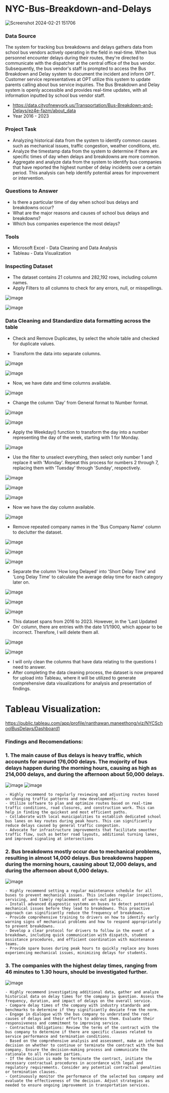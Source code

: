 # NYC-Bus-Breakdown-and-Delays

![Screenshot 2024-02-21 151706](https://github.com/NanManee/NYC_School_Bus/assets/156528525/7fa22ab3-13cf-40de-8b13-39ecbb03cb23)

### Data Source

The system for tracking bus breakdowns and delays gathers data from school bus vendors actively operating in the field in real-time. When bus personnel encounter delays during their routes, they're directed to communicate with the dispatcher at the central office of the bus vendor. Subsequently, the bus vendor's staff is prompted to access the Bus Breakdown and Delay system to document the incident and inform OPT. Customer service representatives at OPT utilize this system to update parents calling about bus service inquiries. The Bus Breakdown and Delay system is openly accessible and provides real-time updates, with all information inputted by school bus vendor staff.
- https://data.cityofnewyork.us/Transportation/Bus-Breakdown-and-Delays/ez4e-fazm/about_data
- Year 2016 - 2023


### Project Task

- Analyzing historical data from the system to identify common causes such as mechanical issues, traffic congestion, weather conditions, etc.
- Analyze the timestamp data from the system to determine if there are specific times of day when delays and breakdowns are more common.
- Aggregate and analyze data from the system to identify bus companies that have reported the highest number of delay incidents over a certain period. This analysis can help identify potential areas for improvement or intervention.

### Questions to Answer


- Is there a particular time of day when school bus delays and breakdowns occur?
- What are the major reasons and causes of school bus delays and breakdowns?
- Which bus companies experience the most delays?

  
### Tools

- Microsoft Excel - Data Cleaning and Data Analysis
- Tableau - Data Visualization

### Inspecting Dataset

- The dataset contains 21 columns and 282,192 rows, including column names.
- Apply Filters to all columns to check for any errors, null, or misspellings.

![image](https://github.com/NanManee/NYC_School_Bus_Delay_Project/assets/156528525/35f59577-cfd6-48b5-9aca-27916f0a9a5c)


![image](https://github.com/NanManee/NYC_School_Bus_Delay_Project/assets/156528525/c1d00b6e-ae7c-4634-8874-6819382d7ff4)



### Data Cleaning and Standardize data formatting across the table

- Check and Remove Duplicates, by select the whole table and checked for duplicate values.

- Transform the data into separate columns.
  

![image](https://github.com/NanManee/NYC_School_Bus_Delay_Project/assets/156528525/10645180-4591-4dcf-a77a-2e5492868896)


![image](https://github.com/NanManee/NYC_School_Bus_Delay_Project/assets/156528525/885e3ff8-0292-42aa-8c52-d70207a83ea5)


- Now, we have date and time columns available.
  

![image](https://github.com/NanManee/NYC_School_Bus_Delay_Project/assets/156528525/5e003adc-e1f8-41bf-9c43-e6d728c9b002)


- Change the column 'Day' from General format to Number format.
  

![image](https://github.com/NanManee/NYC_School_Bus_Delay_Project/assets/156528525/a64d3e10-a8df-4e20-8477-c5a20baa485f)

![image](https://github.com/NanManee/NYC_School_Bus_Delay_Project/assets/156528525/10b24bda-f99c-4298-a12e-15b7b8e06e67)


- Apply the Weekday() function to transform the day into a number representing the day of the week, starting with 1 for Monday.


![image](https://github.com/NanManee/NYC_School_Bus_Delay_Project/assets/156528525/eaaf4233-af4f-4a0b-9133-c997f04b9e4f)



- Use the filter to unselect everything, then select only number 1 and replace it with 'Monday'. Repeat this process for numbers 2 through 7, replacing them with 'Tuesday' through 'Sunday', respectively.
  
  
![image](https://github.com/NanManee/NYC_School_Bus_Delay_Project/assets/156528525/9096bdd8-b60e-491c-b5ce-05b26eb7f31c)


![image](https://github.com/NanManee/NYC_School_Bus_Delay_Project/assets/156528525/1b52ed3a-c85a-4887-a5ec-a9dc59fe18e5)


![image](https://github.com/NanManee/NYC_School_Bus_Delay_Project/assets/156528525/660aff56-4219-40ed-b7fc-e87765a25427)


- Now we have the day column available.


![image](https://github.com/NanManee/NYC_School_Bus_Delay_Project/assets/156528525/e0ba7b78-f3f6-40de-becb-869ce216848b)


- Remove repeated company names in the 'Bus Company Name' column to declutter the dataset.
  

![image](https://github.com/NanManee/NYC_School_Bus_Delay_Project/assets/156528525/63e8589d-2a2a-4ef8-9907-405cf7c42bd1)


![image](https://github.com/NanManee/NYC_School_Bus_Delay_Project/assets/156528525/20277262-5544-4c26-bca4-24cabf8e7571)


![image](https://github.com/NanManee/NYC_School_Bus_Delay_Project/assets/156528525/ca6626b9-bcac-4998-b6c2-4a6eaed9b716)


- Separate the column 'How long Delayed' into 'Short Delay Time' and 'Long Delay Time' to calculate the average delay time for each category later on.
  

![image](https://github.com/NanManee/NYC_School_Bus_Delay_Project/assets/156528525/9e11a816-5f02-4ce7-bb3d-dee89e5971c0)


![image](https://github.com/NanManee/NYC_School_Bus_Delay_Project/assets/156528525/7929cbe0-afc9-426f-9ce4-79ad3449d224)


![image](https://github.com/NanManee/NYC_School_Bus_Delay_Project/assets/156528525/90b2f595-2a58-4c70-9595-baf6e86de0ca)



- This dataset spans from 2016 to 2023. However, in the 'Last Updated On' column, there are entries with the date 1/1/1900, which appear to be incorrect. Therefore, I will delete them all.


![image](https://github.com/NanManee/NYC_School_Bus_Delay_Project/assets/156528525/a6916861-35db-4a69-8768-4f23a0489899)


![image](https://github.com/NanManee/NYC_School_Bus_Delay_Project/assets/156528525/8ffca913-b2a3-4f11-bee4-89d623fc461d)



- I will only clean the columns that have data relating to the questions I need to answer.
- After completing the data cleaning process, the dataset is now prepared for upload into Tableau, where it will be utilized to generate comprehensive data visualizations for analysis and presentation of findings.



# Tableau Visualization:
https://public.tableau.com/app/profile/nanthawan.maneethong/viz/NYCSchoolBusDelays/Dashboard1



### Findings and Recomendations:



### 1. The main cause of Bus delays is heavy traffic, which accounts for around 176,000 delays. The mojority of bus delays happen during the morning hours, causing as high as 214,000 delays, and during the afternoon about 50,000 delays. 


![image](https://github.com/NanManee/NYC_School_Bus_Delay_Project/assets/156528525/15ac7116-8282-49f1-a77e-db98f4ebc8c4)
![image](https://github.com/NanManee/NYC_School_Bus_Delay_Project/assets/156528525/54b34004-4111-4847-b567-a6d5bd20915e)



	- Highly recommend to regularly reviewing and adjusting routes based on changing traffic patterns and new developments.
	- Utilize software to plan and optimize routes based on real-time traffic conditions, road closures, and construction work. This can help in finding the quickest and most efficient paths.
	- Collaborate with local municipalities to establish dedicated school bus lanes on key routes during peak hours. This can significantly reduce delays caused by general traffic congestion.
	- Advocate for infrastructure improvements that facilitate smoother traffic flow, such as better road layouts, additional turning lanes, and improved signaling at intersections
   
### 2. Bus breakdowns mostly occur due to mechanical problems, resulting in almost 14,000 delays. Bus breakdowns happen during the morning hours, causing about 12,000 delays, and during the afternoon about 6,000 delays.


![image](https://github.com/NanManee/NYC_School_Bus_Delay_Project/assets/156528525/9cb82909-78c6-4352-b13f-ebdadc13dfb1)


	- Highly recommend setting a regular maintenance schedule for all buses to prevent mechanical issues. This includes regular inspections, servicing, and timely replacement of worn-out parts.
	- Install advanced diagnostic systems on buses to detect potential mechanical issues before they lead to breakdowns. This proactive approach can significantly reduce the frequency of breakdowns.
	- Provide comprehensive training to drivers on how to identify early warning signs of mechanical problems and how to respond appropriately to prevent breakdowns.
	- Develop a clear protocol for drivers to follow in the event of a breakdown, including quick communication with dispatch, student assistance procedures, and efficient coordination with maintenance teams.
	- Provide spare buses during peak hours to quickly replace any buses experiencing mechanical issues, minimizing delays for students.
 

### 3. The companies with the highest delay times, ranging from 46 minutes to 1.30 hours, should be investigated further. 


![image](https://github.com/NanManee/NYC_School_Bus_Delay_Project/assets/156528525/824f45f6-b02e-4b5c-9a3e-56c4bf52421c)


	- Highly recommend investigating additional data, gather and analyze historical data on delay times for the company in question. Assess the frequency, duration, and impact of delays on the overall service.
	- Compare delay times of the company with industry standards and benchmarks to determine if they significantly deviate from the norm.
	- Engage in dialogue with the bus company to understand the root causes of delays and their efforts to address them. Evaluate their responsiveness and commitment to improving service.
	- Contractual Obligations: Review the terms of the contract with the bus company to determine if there are specific clauses related to service performance and termination conditions.
	- Based on the comprehensive analysis and assessment, make an informed decision on whether to continue or terminate the contract with the bus company. Ensure the decision-making process and communicate the rationale to all relevant parties.
	- If the decision is made to terminate the contract, initiate the necessary contractual procedures in accordance with legal and regulatory requirements. Consider any potential contractual penalties or termination clauses.
	- Continuously monitor the performance of the selected bus company and evaluate the effectiveness of the decision. Adjust strategies as needed to ensure ongoing improvement in transportation services.

